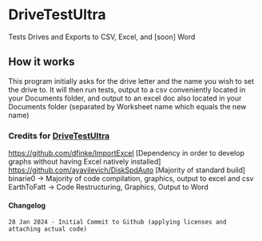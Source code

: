 # DriveTestUltra
 Tests Drives and Exports to CSV, Excel, and [soon] Word

## How it works
 This program initially asks for the drive letter and the name you wish to set the drive to. It will then run tests, output to a csv conveniently located in your Documents folder, and output to an excel doc also located in your Documents folder (separated by Worksheet name which equals the new name)
 
### Credits for [DriveTestUltra](https://github.com/binarie0/DriveTestUltra)        
 https://github.com/dfinke/ImportExcel [Dependency in order to develop graphs without having Excel natively installed]    
 https://github.com/ayavilevich/DiskSpdAuto [Majority of standard build]    
 binarie0 -> Majority of code compilation, graphics, output to excel and csv      
 EarthToFatt -> Code Restructuring, Graphics, Output to Word      
 
#### Changelog
    28 Jan 2024 - Initial Commit to Github (applying licenses and attaching actual code)
